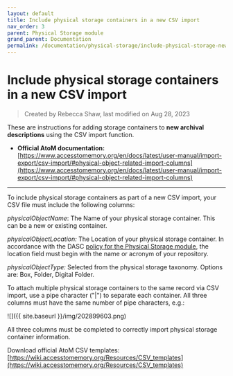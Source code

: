 ```yaml
---
layout: default
title: Include physical storage containers in a new CSV import
nav_order: 3
parent: Physical Storage module
grand_parent: Documentation
permalink: /documentation/physical-storage/include-physical-storage-new-csv-import
---
```


# Include physical storage containers in a new CSV import  

> Created by Rebecca Shaw, last modified on Aug 28, 2023

These are instructions for adding storage containers to **new archival descriptions** using the CSV import function.

* **Official AtoM documentation:** [https://www.accesstomemory.org/en/docs/latest/user-manual/import-export/csv-import/#physical-object-related-import-columns](https://www.accesstomemory.org/en/docs/latest/user-manual/import-export/csv-import/#physical-object-related-import-columns)

---

To include physical storage containers as part of a new CSV import, your CSV file must include the following columns:

_physicalObjectName_: The Name of your physical storage container. This can be a new or existing container.

_physicalObjectLocation:_ The Location of your physical storage container. In accordance with the DASC [policy for the Physical Storage module](/discover-archives/policy/policy-on-physical-storage-module), the location field must begin with the name or acronym of your repository.

_physicalObjectType:_ Selected from the physical storage taxonomy. Options are: Box, Folder, Digital Folder.

To attach multiple physical storage containers to the same record via CSV import, use a pipe character ("|") to separate each container. All three columns must have the same number of pipe characters, e.g.:

![]({{ site.baseurl }}/img/202899603.png)

All three columns must be completed to correctly import physical storage container information.

Download official AtoM CSV templates: [https://wiki.accesstomemory.org/Resources/CSV_templates](https://wiki.accesstomemory.org/Resources/CSV_templates)